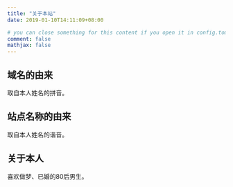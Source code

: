 ```yaml
---
title: "关于本站"
date: 2019-01-10T14:11:09+08:00

# you can close something for this content if you open it in config.toml.
comment: false
mathjax: false
---
```


## 域名的由来

取自本人姓名的拼音。

## 站点名称的由来

取自本人姓名的谐音。

## 关于本人

喜欢做梦、已婚的80后男生。
